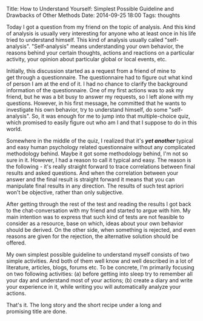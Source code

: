 Title: How to Understand Yourself: Simplest Possible Guideline and Drawbacks of Other Methods
Date: 2014-09-25 18:00
Tags: thoughts

Today I got a question from my friend on the topic of analysis. And this kind of analysis is usually very interesting for anyone who at least once in his life tried to understand himself. This kind of analysis usually called "self-analysis". "Self-analysis" means understanding your own behavior, the reasons behind your certain thoughts, actions and reactions on a particular activity, your opinion about particular global or local events, etc.

Initially, this discussion started as a request from a friend of mine to get through a questionnaire. The questionnaire had to figure out what kind of person I am at the end of it. I had no chance to clarify the background information of the questionnaire. One of my first actions was to ask my friend, but he was a bit busy to answer my requests, so I left alone with my questions. However, in his first message, he committed that he wants to investigate his own behavior, try to understand himself, do some "self-analysis". So, it was enough for me to jump into that multiple-choice quiz, which promised to easily figure out who am I and that I suppose to do in this world.

Somewhere in the middle of the quiz, I realized that it's ***yet another*** typical and easy human psychology related questionnaire without any complicated methodology behind. Maybe it got some methodology behind, I'm not so sure in it. However, I had a reason to call it typical and easy. The reason is the following - it's really straight forward to trace correlations between final results and asked questions. And when the correlation between your answer and the final result is straight forward it means that you can manipulate final results in any direction. The results of such test apriori won't be objective, rather than only subjective.

After getting through the rest of the test and reading the results I got back to the chat-conversation with my friend and started to argue with him. My main intention was to express that such kind of tests are not feasible to consider as a resource, base on which, ideas about your own behavior should be derived. On the other side, when something is rejected, and even reasons are given for the rejection, the alternative solution should be offered.

My own simplest possible guideline to understand myself consists of two simple activities. And both of them well know and well described in a lot of literature, articles, blogs, forums etc. To be concrete, I'm primarily focusing on two following activities: (a) before getting into sleep try to remember all your day and understand most of your actions; (b) create a diary and write your experience in it, while writing you will automatically analyze your actions.

That's it. The long story and the short recipe under a long and promising title are done.
